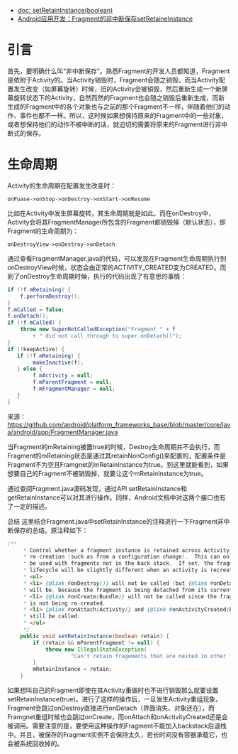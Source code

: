 - [doc: setRetainInstance(boolean)](http://developer.android.com/reference/android/app/Fragment.html#setRetainInstance(boolean))
- [Android应用开发：Fragment的非中断保存setRetaineInstance](http://blog.csdn.net/airk000/article/details/38557605)

# 引言
首先，要明确什么叫“非中断保存”。熟悉Fragment的开发人员都知道，Fragment是依附于Activity的。当Activity销毁时，Fragment会随之销毁。而当Activity配置发生改变（如屏幕旋转）时候，旧的Activity会被销毁，然后重新生成一个新屏幕旋转状态下的Activity，自然而然的Fragment也会随之销毁后重新生成，而新生成的Fragment中的各个对象也与之前的那个Fragment不一样，伴随着他们的动作、事件也都不一样。所以，这时候如果想保持原来的Fragment中的一些对象，或者想保持他们的动作不被中断的话，就迫切的需要将原来的Fragment进行非中断式的保存。

# 生命周期
Activity的生命周期在配置发生改变时：

```
onPuase->onStop->onDestroy->onStart->onResume
```

比如在Activity中发生屏幕旋转，其生命周期就是如此。而在onDestroy中，Activity会将其FragmentManager所包含的Fragment都销毁掉（默认状态），即Fragment的生命周期为：

```
onDestroyView->onDestroy->onDetach
```

通过查看FragmentManager.java的代码，可以发现在Fragment生命周期执行到onDestroyView时候，状态会由正常的ACTIVITY_CREATED变为CREATED。而到了onDestroy生命周期时候，执行的代码出现了有意思的事情：

```java
if (!f.mRetaining) {
    f.performDestroy();
}
f.mCalled = false;
f.onDetach();
if (!f.mCalled) {
    throw new SuperNotCalledException("Fragment " + f
        + " did not call through to super.onDetach()");
}
if (!keepActive) {
   if (!f.mRetaining) {
        makeInactive(f);
   } else {
        f.mActivity = null;
        f.mParentFragment = null;
        f.mFragmentManager = null;
   }
}
```
来源： <https://github.com/android/platform_frameworks_base/blob/master/core/java/android/app/FragmentManager.java>

当Fragment的mRetaining被置true的时候，Destroy生命周期并不会执行，而Fragment的mRetaining状态是通过其retainNonConfig()来配置的，配置条件是Fragment不为空且Framgnet的mRetainInstance为true。到这里就能看到，如果想要自己的Fragment不被销毁掉，就要让这个mRetainInstance为true。

通过查阅Fragment.java源码发现，通过API setRetainInstance和getRetainInstance可以对其进行操作。同样，Android文档中对这两个接口也有了一定的描述。

总结
这里结合Fragment.java中setRetainInstance的注释进行一下Fragment非中断保存的总结。原注释如下：

```java
/**
     * Control whether a fragment instance is retained across Activity
     * re-creation (such as from a configuration change).  This can only
     * be used with fragments not in the back stack.  If set, the fragment
     * lifecycle will be slightly different when an activity is recreated:
     * <ul>
     * <li> {@link #onDestroy()} will not be called (but {@link #onDetach()} still
     * will be, because the fragment is being detached from its current activity).
     * <li> {@link #onCreate(Bundle)} will not be called since the fragment
     * is not being re-created.
     * <li> {@link #onAttach(Activity)} and {@link #onActivityCreated(Bundle)} <b>will</b>
     * still be called.
     * </ul>
     */
    public void setRetainInstance(boolean retain) {
        if (retain && mParentFragment != null) {
            throw new IllegalStateException(
                    "Can't retain fragements that are nested in other fragments");
        }
        mRetainInstance = retain;
    }
```

如果想叫自己的Fragment即使在其Activity重做时也不进行销毁那么就要设置setRetainInstance(true)。进行了这样的操作后，一旦发生Activity重组现象，Fragment会跳过onDestroy直接进行onDetach（界面消失、对象还在），而Framgnet重组时候也会跳过onCreate，而onAttach和onActivityCreated还是会被调用。需要注意的是，要使用这种操作的Fragment不能加入backstack后退栈中。并且，被保存的Fragment实例不会保持太久，若长时间没有容器承载它，也会被系统回收掉的。